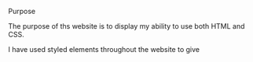 Purpose

The purpose of ths website is to display my ability to use both HTML and CSS.

I have used styled elements throughout the website to give 